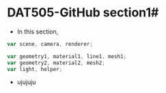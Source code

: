 # DAT505-GitHub section1#

* In this section,    

```javascript
var scene, camera, renderer;

var geometry1, material1, line1, mesh1;
var geometry2, material2, mesh2;
var light, helper;
```

* ujujuju
